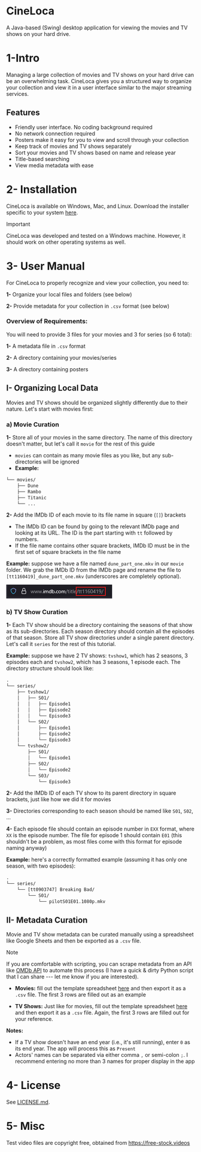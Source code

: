 # CineLoca
A Java-based (Swing) desktop application for viewing the movies and TV shows on your hard drive.

# 1-Intro
Managing a large collection of movies and TV shows on your hard drive can be an 
overwhelming task. CineLoca gives you a structured way to organize your collection
and view it in a user interface similar to the major streaming services.

## Features 
- Friendly user interface. No coding background required
- No network connection required
- Posters make it easy for you to view and scroll through your collection
- Keep track of movies and TV shows separately
- Sort your movies and TV shows based on name and release year
- Title-based searching
- View media metadata with ease

# 2- Installation
CineLoca is available on Windows, Mac, and Linux. Download the installer 
specific to your system [here](https://www.jdeploy.com/~cineloca).

> [!IMPORTANT]
> CineLoca was developed and tested on a Windows machine. However, it should work
> on other operating systems as well.

# 3- User Manual

For CineLoca to properly recognize and view your collection, you need to:

**1-** Organize your local files and folders (see below)

**2-** Provide metadata for your collection in `.csv` format (see below)

### Overview of Requirements:

You will need to provide 3 files for your movies and 3 for series (so 6 total):

**1-** A metadata file in `.csv` format

**2-** A directory containing your movies/series

**3-** A directory containing posters

## I- Organizing Local Data
Movies and TV shows should be organized slightly differently due to their nature.
Let's start with movies first:

### a) Movie Curation 
**1-** Store all of your movies in the same directory. The name of this directory doesn't
matter, but let's call it `movie` for the rest of this guide

- `movies` can contain as many movie files as you like, but any sub-directories will be ignored
- **Example:**
```. 
└── movies/ 
    ├── Dune 
    ├── Rambo 
    ├── Titanic 
    └── ... 
```
**2-** Add the IMDb ID of each movie to its file name in square (`[]`) brackets

- The IMDb ID can be found by going to the relevant IMDb page and looking at its URL. 
The ID is the part starting with `tt` followed by numbers.
- If the file name contains other square brackets, IMDb ID must be in the 
first set of square brackets in the file name

**Example:** suppose we have a file named `dune_part_one.mkv` in our `movie` folder. 
We grab the IMDb ID from the IMDb page and rename the file to 
`[tt1160419]_dune_part_one.mkv` (underscores are completely optional).

![Image](CineLoca\readmeResources\imdb_url.png)

### b) TV Show Curation 
**1-** Each TV show should be a directory containing the seasons of that show as its 
sub-directories. Each season directory should contain all the episodes of that season.
Store all TV show directories under a single parent directory. Let's call it `series`
for the rest of this tutorial. 

**Example:** suppose we have 2 TV shows: `tvshow1`, which has 2 seasons, 3 episodes 
each and `tvshow2`, which has 3 seasons, 1 episode each. The directory structure
should look like:

```
.
└── series/
    ├── tvshow1/
    │   ├── S01/
    │   │   ├── Episode1
    │   │   ├── Episode2
    │   │   └── Episode3
    │   └── S02/
    │       ├── Episode1
    │       ├── Episode2
    │       └── Episode3
    └── tvshow2/
        ├── S01/
        │   └── Episode1
        ├── S02/
        │   └── Episode2
        └── S03/
            └── Episode3
```

**2-** Add the IMDb ID of each TV show to its parent directory in square brackets,
just like how we did it for movies

**3-** Directories corresponding to each season should be named like `S01`, `S02`, ...

**4-** Each episode file should contain an episode number in `EXX` format, where `XX`
is the episode number. The file for episode 1 should contain `E01` (this shouldn't be a 
problem, as most files come with this format for episode naming anyway)

**Example:** here's a correctly formatted example (assuming it has only one season, with two episodes):
```
.
└── series/
    └── [tt0903747] Breaking Bad/
        └── S01/
            └── pilotS01E01.1080p.mkv
```

## II- Metadata Curation
Movie and TV show metadata can be curated manually using a spreadsheet like Google Sheets and then
be exported as a `.csv` file.
> [!NOTE]
> If you are comfortable with scripting, you can scrape metadata from an API like
> [OMDb API](https://www.omdbapi.com/) to automate this process (I have a quick & 
> dirty Python script that I can share --- let me know if you are interested).

- **Movies:** fill out the template spreadsheet [here](https://docs.google.com/spreadsheets/d/1bfY_o4ck6YlKGNrfBqvG0yTYy_j606Xsnb2Q06Qs9hU/edit?usp=sharing) 
and then export it as a `.csv` file. The first 3 rows are filled out as an example

- **TV Shows:** Just like for movies, fill out the template spreadsheet [here](https://docs.google.com/spreadsheets/d/1_CEbRZe4NAjfFcWyuesBwpxv_OfKA2vcN9wEeGqNHV0/edit?gid=0#gid=0)
and then export it as a `.csv` file. Again, the first 3 rows are filled out for your reference.

**Notes:**
- If a TV show doesn't have an end year (i.e., it's still running), enter `0` as its end year.
The app will process this as `Present`
- Actors' names can be separated via either comma `,` or semi-colon `;`. 
I recommend entering no more than 3 names for proper display in the app

# 4- License
See [LICENSE.md](LICENSE).


# 5- Misc
Test video files are copyright free, obtained from https://free-stock.videos 